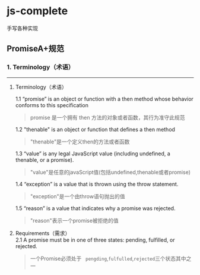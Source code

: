 # js-complete
手写各种实现
## PromiseA+规范
###  1. Terminology（术语）
---
1. Terminology（术语）
   
   1.1  “promise” is an object or function with a then method whose behavior conforms to this specification
   > promise 是一个拥有 then 方法的对象或者函数，其行为准守此规范

   1.2 "thenable" is an object or function that defines a then method
   > "thenable"是一个定义then的方法或者函数
   
   1.3   “value” is any legal JavaScript value (including undefined, a thenable, or a promise).
   > "value"是任意的javaScript值(包括undefined,thenable或者promise)

   1.4 “exception” is a value that is thrown using the throw statement.
   > "exception"是一个由throw语句抛出的值

   1.5 “reason” is a value that indicates why a promise was rejected.
   > "reason"表示一个promise被拒绝的值

2. Requirements（需求）    
       2.1  A promise must be in one of three states: pending, fulfilled, or rejected.

      > 一个Promise必须处于 ` pengding`,`fulfulled`,`rejected`三个状态其中之一
      
